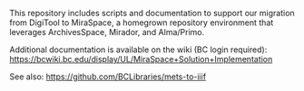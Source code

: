 This repository includes scripts and documentation to support our migration from
DigiTool to MiraSpace, a homegrown repository environment that leverages 
ArchivesSpace, Mirador, and Alma/Primo.

Additional documentation is available on the wiki (BC login required): 
https://bcwiki.bc.edu/display/UL/MiraSpace+Solution+Implementation

See also: https://github.com/BCLibraries/mets-to-iiif
